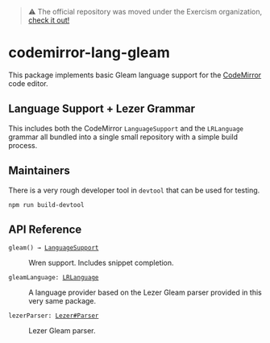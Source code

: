 > ⚠️ The official repository was moved under the Exercism organization, [check it out!](https://github.com/exercism/codemirror-lang-gleam)

# codemirror-lang-gleam

This package implements basic Gleam language support for the
[CodeMirror](https://codemirror.net/6/) code editor.

## Language Support + Lezer Grammar

This includes both the CodeMirror `LanguageSupport` and the `LRLanguage` grammar all bundled into a single small repository with a simple build process.

## Maintainers

There is a very rough developer tool in `devtool` that can be used for testing.

```shell
npm run build-devtool
```

## API Reference

<dl>
<dt id="user-content-wren">
  <code>gleam() → <a href="https://codemirror.net/6/docs/ref#language.LanguageSupport">LanguageSupport</a></code></dt>

<dd><p>Wren support. Includes snippet completion.</p>
</dd>

<dt id="user-content-wrenlanguage">
  <code>gleamLanguage: <a href="https://codemirror.net/6/docs/ref#language.LRLanguage">LRLanguage</a></code></dt>

<dd><p>A language provider based on the Lezer Gleam
parser provided in this very same package.</p>
</dd>

<dt>
  <code>lezerParser: <a href="https://lezer.codemirror.net/docs/ref/#lezer.Parser">Lezer#Parser</a></code></dt>

<dd><p>Lezer Gleam parser.</p>
</dd>
